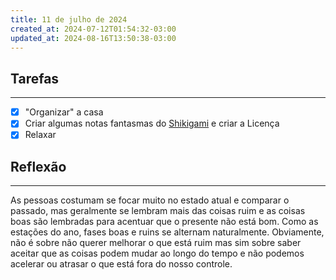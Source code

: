 ```yaml
---
title: 11 de julho de 2024
created_at: 2024-07-12T01:54:32-03:00
updated_at: 2024-08-16T13:50:38-03:00
---
```

## Tarefas
---
- [X] "Organizar" a casa
- [x] Criar algumas notas fantasmas do [Shikigami](../api/sementes/2024/07/07/Shikigami.md) e criar a Licença
- [x] Relaxar

##  Reflexão
---
As pessoas costumam se focar muito no estado atual e comparar o passado, mas geralmente se lembram mais das coisas ruim e as coisas boas são lembradas para acentuar que o presente não está bom. Como as estações do ano, fases boas e ruins se alternam naturalmente. Obviamente, não é sobre não querer melhorar o que está ruim mas sim sobre saber aceitar que as coisas podem mudar ao longo do tempo e não podemos acelerar ou atrasar o que está fora do nosso controle.